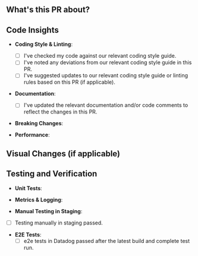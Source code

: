 ## What's this PR about?
<!-- Give a descriptive title and provide a description of the changes and the reasoning behind them. -->

## Code Insights
- **Coding Style & Linting**:
  - [ ] I've checked my code against our relevant coding style guide.
  - [ ] I've noted any deviations from our relevant coding style guide in this PR.
  - [ ] I've suggested updates to our relevant coding style guide or linting rules based on this PR (if applicable).

- **Documentation**:
  - [ ] I've updated the relevant documentation and/or code comments to reflect the changes in this PR.

- **Breaking Changes**:
  <!-- Detail any breaking changes introduced by this PR and provide migration steps if applicable. -->

- **Performance**:
  <!-- Share any performance considerations or metrics that show improvements/regressions. -->

## Visual Changes (if applicable)
<!-- If applicable, attach screenshots or GIFs of the changes. -->

## Testing and Verification
- **Unit Tests**:
  <!-- Did you add unit tests? If not, explain why. -->

- **Metrics & Logging**:
  <!-- Added necessary metrics, logs, and/or traces? If not, provide reasons. -->

- **Manual Testing in Staging**:
- [ ] Testing manually in staging passed. <!-- Attach screenshots or videos if applicable. -->

- **E2E Tests**:
  - [ ] e2e tests in Datadog passed after the latest build and complete test run.
  <!-- Did e2e tests in Datadog pass in staging? -->

